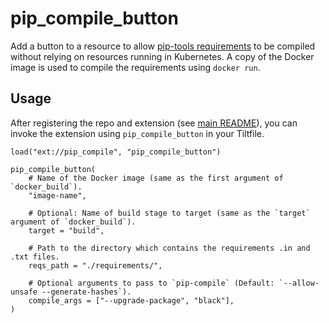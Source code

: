 # pip_compile_button

Add a button to a resource to allow [pip-tools requirements](https://pip-tools.readthedocs.io/en/latest/) to be 
compiled without relying on resources running in Kubernetes. A copy of the 
Docker image is used to compile the requirements using `docker run`.

## Usage

After registering the repo and extension (see [main README](../README.md)), you can invoke the extension using `pip_compile_button` in your Tiltfile.

```starlark
load("ext://pip_compile", "pip_compile_button")

pip_compile_button(    
    # Name of the Docker image (same as the first argument of `docker_build`).
    "image-name",
    
    # Optional: Name of build stage to target (same as the `target` argument of `docker_build`).
    target = "build",
    
    # Path to the directory which contains the requirements .in and .txt files.
    reqs_path = "./requirements/",
    
    # Optional arguments to pass to `pip-compile` (Default: `--allow-unsafe --generate-hashes`).
    compile_args = ["--upgrade-package", "black"],
)
```
